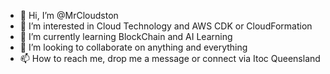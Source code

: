 - 👋 Hi, I’m @MrCloudston
- 👀 I’m interested in Cloud Technology and AWS CDK or CloudFormation
- 🌱 I’m currently learning BlockChain and AI Learning
- 💞️ I’m looking to collaborate on anything and everything
- 📫 How to reach me, drop me a message or connect via Itoc Queensland

<!---
MrCloudston/MrCloudston is a ✨ special ✨ repository because its `README.md` (this file) appears on your GitHub profile.
You can click the Preview link to take a look at your changes.
--->
